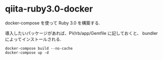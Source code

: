 # qiita-ruby3.0-docker

docker-compose を使って Ruby 3.0 を構築する.

導入したいパッケージがあれば、PV/rb/app/Gemfile に記しておくと、
bundler によってインストールされる.

```
docker-compose build --no-cache
docker-compose up -d
```
